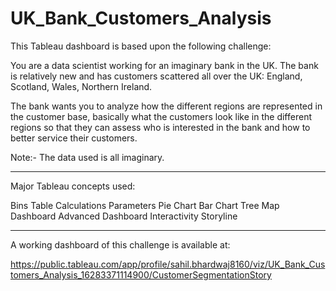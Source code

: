 # UK_Bank_Customers_Analysis

This Tableau dashboard is based upon the following challenge:

You are a data scientist working for an imaginary bank in the UK.
The bank is relatively new and has customers scattered all over the UK: England, Scotland, Wales, Northern Ireland.

The bank wants you to analyze how the different regions are represented in the customer base, basically what the customers look like in the different regions so that they can assess who is interested in the bank and how to better service their customers.

Note:- The data used is all imaginary.

------------------------------------------------------------------------------------------------------------------------------------------------------------------------------

Major Tableau concepts used:

Bins
Table Calculations
Parameters
Pie Chart
Bar Chart
Tree Map
Dashboard
Advanced Dashboard Interactivity
Storyline

------------------------------------------------------------------------------------------------------------------------------------------------------------------------------

A working dashboard of this challenge is available at:

https://public.tableau.com/app/profile/sahil.bhardwaj8160/viz/UK_Bank_Customers_Analysis_16283371114900/CustomerSegmentationStory


